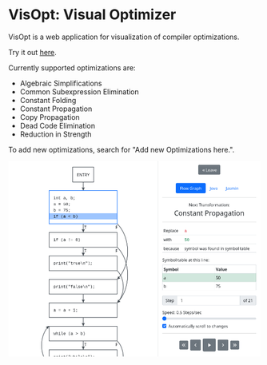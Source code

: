 # VisOpt: Visual Optimizer

VisOpt is a web application for visualization of compiler optimizations.

Try it out [here](http://ccvisual.ist.tugraz.at/).

Currently supported optimizations are:

- Algebraic Simplifications
- Common Subexpression Elimination
- Constant Folding
- Constant Propagation
- Copy Propagation
- Dead Code Elimination
- Reduction in Strength

To add new optimizations, search for "Add new Optimizations here.".

![Screenshot Flow Graph Constant Propagation](assets/screenshot_flow_graph_constant_propagation.png)
